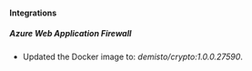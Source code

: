 #### Integrations
##### Azure Web Application Firewall
- Updated the Docker image to: *demisto/crypto:1.0.0.27590*.
